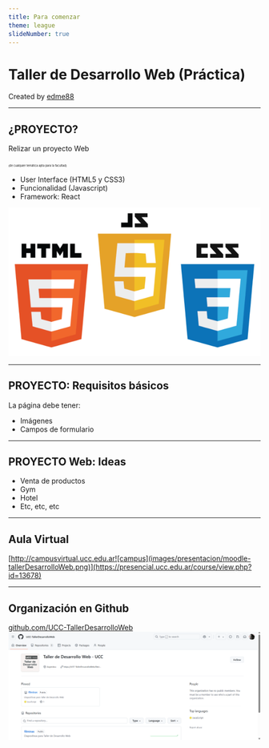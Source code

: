 ```yaml
---
title: Para comenzar
theme: league
slideNumber: true
---
```


# Taller de Desarrollo Web (Práctica)
Created by <i class="fab fa-telegram"></i>
[edme88]("https://t.me/edme88")

---
## ¿PROYECTO?
    
Relizar un proyecto Web

<span style="font-size: 0.4em">(de cualquier temática apta para la facultad)</span>

* User Interface (HTML5 y CSS3)
* Funcionalidad (Javascript)
* Framework: React


![HTML5](images/presentacion/HTML5.png)

---
## PROYECTO: Requisitos básicos
La página debe tener:
* Imágenes
* Campos de formulario

---
## PROYECTO Web: Ideas
* Venta de productos
* Gym
* Hotel
* Etc, etc, etc

<!--
## Ejemplos de Proyectos
[Historico de Proyectos](https://ucc-labcompu2-historico.github.io/)
-->

---

## Aula Virtual

[http://campusvirtual.ucc.edu.ar![campus](images/presentacion/moodle-tallerDesarrolloWeb.png)](https://presencial.ucc.edu.ar/course/view.php?id=13678)

---
## Organización en Github

[github.com/UCC-TallerDesarrolloWeb![campus](images/presentacion/github2025.png)](https://github.com/UCC-TallerDesarrolloWeb)


